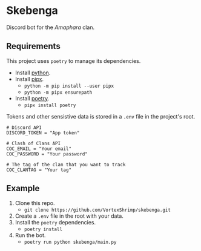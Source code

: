 # Skebenga

Discord bot for the *Amaphara* clan.

## Requirements

This project uses `poetry` to manage its dependencies.

- Install [python](https://www.python.org/downloads/).
- Install [pipx](https://pipx.pypa.io/latest/installation/).
   - `python -m pip install --user pipx`
   - `python -m pipx ensurepath`
- Install [poetry](https://python-poetry.org/).
  - `pipx install poetry`

Tokens and other sensistive data is stored in a `.env` file in the project's root.

```dotenv
# Discord API
DISCORD_TOKEN = "App token"

# Clash of Clans API
COC_EMAIL = "Your email"
COC_PASSWORD = "Your password"

# The tag of the clan that you want to track
COC_CLANTAG = "Your tag"
```

## Example

1. Clone this repo.
   - `git clone https://github.com/VortexShrimp/skebenga.git`
3. Create a `.env` file in the root with your data.
4. Install the `poetry` dependencies.
   - `poetry install`
6. Run the bot.
   - `poetry run python skebenga/main.py`
